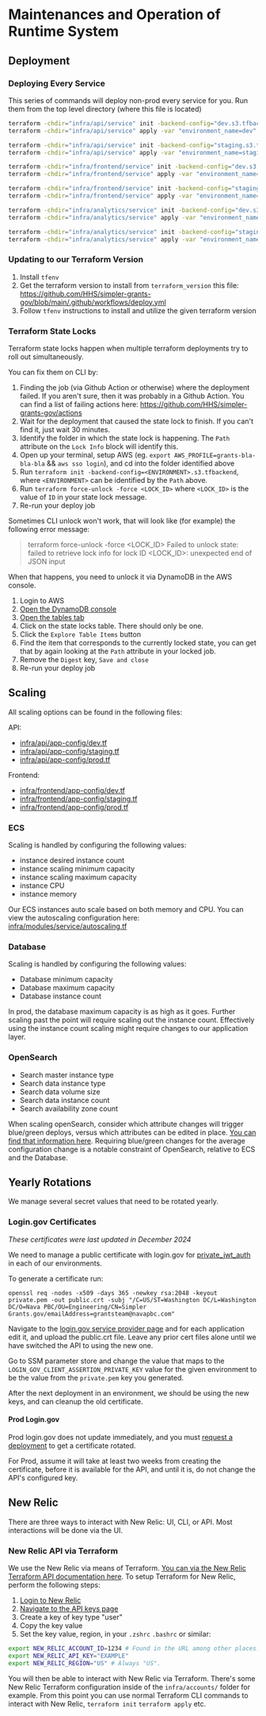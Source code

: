 # Maintenances and Operation of Runtime System

## Deployment

### Deploying Every Service

This series of commands will deploy non-prod every service for you. Run them from the top level directory (where this file is located)

```bash
terraform -chdir="infra/api/service" init -backend-config="dev.s3.tfbackend" -reconfigure
terraform -chdir="infra/api/service" apply -var "environment_name=dev"
```

```bash
terraform -chdir="infra/api/service" init -backend-config="staging.s3.tfbackend" -reconfigure
terraform -chdir="infra/api/service" apply -var "environment_name=staging"
```

```bash
terraform -chdir="infra/frontend/service" init -backend-config="dev.s3.tfbackend" -reconfigure
terraform -chdir="infra/frontend/service" apply -var "environment_name=dev"
```

```bash
terraform -chdir="infra/frontend/service" init -backend-config="staging.s3.tfbackend" -reconfigure
terraform -chdir="infra/frontend/service" apply -var "environment_name=staging"
```

```bash
terraform -chdir="infra/analytics/service" init -backend-config="dev.s3.tfbackend" -reconfigure
terraform -chdir="infra/analytics/service" apply -var "environment_name=dev"
```

```bash
terraform -chdir="infra/analytics/service" init -backend-config="staging.s3.tfbackend" -reconfigure
terraform -chdir="infra/analytics/service" apply -var "environment_name=staging"
```

### Updating to our Terraform Version

1. Install `tfenv`
2. Get the terraform version to install from `terraform_version` this file: https://github.com/HHS/simpler-grants-gov/blob/main/.github/workflows/deploy.yml
3. Follow `tfenv` instructions to install and utilize the given terraform version

### Terraform State Locks

Terraform state locks happen when multiple terraform deployments try to roll out simultaneously.

You can fix them on CLI by:

1. Finding the job (via Github Action or otherwise) where the deployment failed. If you aren't sure, then it was probably in a Github Action. You can find a list of failing actions here: https://github.com/HHS/simpler-grants-gov/actions
2. Wait for the deployment that caused the state lock to finish. If you can't find it, just wait 30 minutes.
3. Identify the folder in which the state lock is happening. The `Path` attribute on the `Lock Info` block will identify this.
4. Open up your terminal, setup AWS (eg. `export AWS_PROFILE=grants-bla-bla-bla` && `aws sso login`), and cd into the folder identified above
5. Run `terraform init -backend-config=<ENVIRONMENT>.s3.tfbackend`, where `<ENVIRONMENT>` can be identified by the `Path` above.
6. Run `terraform force-unlock -force <LOCK_ID>` where `<LOCK_ID>` is the value of `ID` in your state lock message.
7. Re-run your deploy job

Sometimes CLI unlock won't work, that will look like (for example) the following error message:

> terraform force-unlock -force <LOCK_ID>
> Failed to unlock state: failed to retrieve lock info for lock ID <LOCK_ID>: unexpected end of JSON input

When that happens, you need to unlock it via DynamoDB in the AWS console.

1. Login to AWS
2. [Open the DynamoDB console](https://us-east-1.console.aws.amazon.com/dynamodbv2/home?region=us-east-1)
3. [Open the tables tab](https://us-east-1.console.aws.amazon.com/dynamodbv2/home?region=us-east-1#tables)
4. Click on the state locks table. There should only be one.
5. Click the `Explore Table Items` button
6. Find the item that corresponds to the currently locked state, you can get that by again looking at the `Path` attribute in your locked job.
7. Remove the `Digest` key, `Save and close`
8. Re-run your deploy job

## Scaling

All scaling options can be found in the following files:

API:

- [infra/api/app-config/dev.tf](infra/api/app-config/dev.tf)
- [infra/api/app-config/staging.tf](infra/api/app-config/staging.tf)
- [infra/api/app-config/prod.tf](infra/api/app-config/prod.tf)

Frontend:

- [infra/frontend/app-config/dev.tf](infra/frontend/app-config/dev.tf)
- [infra/frontend/app-config/staging.tf](infra/frontend/app-config/staging.tf)
- [infra/frontend/app-config/prod.tf](infra/frontend/app-config/prod.tf)

### ECS

Scaling is handled by configuring the following values:

- instance desired instance count
- instance scaling minimum capacity
- instance scaling maximum capacity
- instance CPU
- instance memory

Our ECS instances auto scale based on both memory and CPU. You can view the autoscaling configuration
here: [infra/modules/service/autoscaling.tf](infra/modules/service/autoscaling.tf)

### Database

Scaling is handled by configuring the following values:

- Database minimum capacity
- Database maximum capacity
- Database instance count

In prod, the database maximum capacity is as high as it goes. Further scaling past the point will require scaling
out the instance count. Effectively using the instance count scaling might require changes to our application layer.

### OpenSearch

- Search master instance type
- Search data instance type
- Search data volume size
- Search data instance count
- Search availability zone count

When scaling openSearch, consider which attribute changes will trigger blue/green deploys, versus which attributes
can be edited in place. [You can find that information here](https://docs.aws.amazon.com/opensearch-service/latest/developerguide/managedomains-configuration-changes.html). Requiring blue/green changes for the average configuration change is a
notable constraint of OpenSearch, relative to ECS and the Database.

## Yearly Rotations

We manage several secret values that need to be rotated yearly.

### Login.gov Certificates

*These certificates were last updated in December 2024*

We need to manage a public certificate with login.gov for [private_jwt_auth](https://developers.login.gov/oidc/token/#client_assertion) in each of our environments.

To generate a certificate run:
```shell
openssl req -nodes -x509 -days 365 -newkey rsa:2048 -keyout private.pem -out public.crt -subj "/C=US/ST=Washington DC/L=Washington DC/O=Nava PBC/OU=Engineering/CN=Simpler Grants.gov/emailAddress=grantsteam@navapbc.com"
```

Navigate to the [login.gov service provider page](https://dashboard.int.identitysandbox.gov/service_providers)
and for each application edit it, and upload the public.crt file. Leave any prior cert files alone until we have
switched the API to using the new one.

Go to SSM parameter store and change the value that maps to the `LOGIN_GOV_CLIENT_ASSERTION_PRIVATE_KEY` value
for the given environment to be the value from the `private.pem` key you generated.

After the next deployment in an environment, we should be using the new keys, and can cleanup the old certificate.

#### Prod Login.gov

Prod login.gov does not update immediately, and you must [request a deployment](https://developers.login.gov/production/#changes-to-production-applications) to get a certificate rotated.

For Prod, assume it will take at least two weeks from creating the certificate, before it is available for the API, and until it is, do not change the API's configured key.

## New Relic

There are three ways to interact with New Relic: UI, CLI, or API. Most interactions will be done via the UI.

### New Relic API via Terraform

We use the New Relic via means of Terraform. [You can via the New Relic Terraform API documentation here](https://registry.terraform.io/providers/newrelic/newrelic/latest/docs/guides/getting_started). To setup Terraform for New Relic, perform the following steps:

1. [Login to New Relic](https://one.newrelic.com)
2. [Navigate to the API keys page](https://one.newrelic.com/admin-portal/api-keys/home)
3. Create a key of key type "user"
4. Copy the key value
5. Set the key value, region,  in your `.zshrc` `.bashrc` or similar:

```bash
export NEW_RELIC_ACCOUNT_ID=1234 # Found in the URL among other places. eg. https://one.newrelic.com/nr1-core?account=< ACCOUNT ID HERE>
export NEW_RELIC_API_KEY="EXAMPLE"
export NEW_RELIC_REGION="US" # Always "US".
```

You will then be able to interact with New Relic via Terraform. There's some New Relic Terraform configuration inside of the `infra/accounts/` folder for example. From this point you can use normal Terraform CLI commands to interact with New Relic, `terraform init` `terraform apply` etc.
